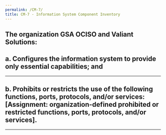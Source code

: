 ```yaml
---
permalink: /CM-7/
title: CM-7 - Information System Component Inventory
---
```

## The organization GSA OCISO and Valiant Solutions&colon;
## a. Configures the information system to provide only essential capabilities; and  
* * *   
## b. Prohibits or restricts the use of the following functions, ports, protocols, and/or services&colon; [Assignment&colon; organization-defined prohibited or restricted functions, ports, protocols, and/or services].  
* * *   
